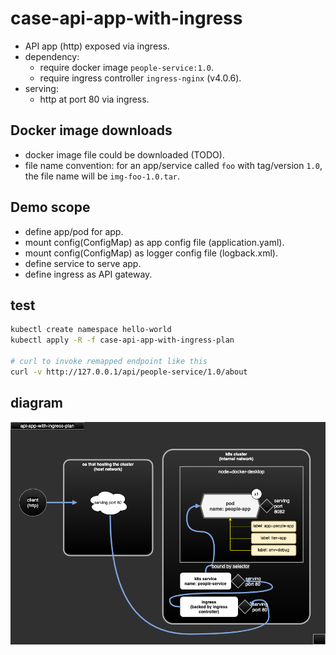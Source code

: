 # case-api-app-with-ingress

- API app (http) exposed via ingress.
- dependency:
  - require docker image `people-service:1.0`.
  - require ingress controller `ingress-nginx` (v4.0.6).
- serving:
  - http at port 80 via ingress.

## Docker image downloads

- docker image file could be downloaded (TODO).
- file name convention: for an app/service called `foo` with tag/version `1.0`, the file name will be `img-foo-1.0.tar`.

## Demo scope

- define app/pod for app.
- mount config(ConfigMap) as app config file (application.yaml).
- mount config(ConfigMap) as logger config file (logback.xml).
- define service to serve app.
- define ingress as API gateway.

## test

```sh
kubectl create namespace hello-world
kubectl apply -R -f case-api-app-with-ingress-plan

# curl to invoke remapped endpoint like this
curl -v http://127.0.0.1/api/people-service/1.0/about
```

## diagram

![case-api-app-with-ingress](case-api-app-with-ingress-plan/case-api-app-with-ingress.png)

